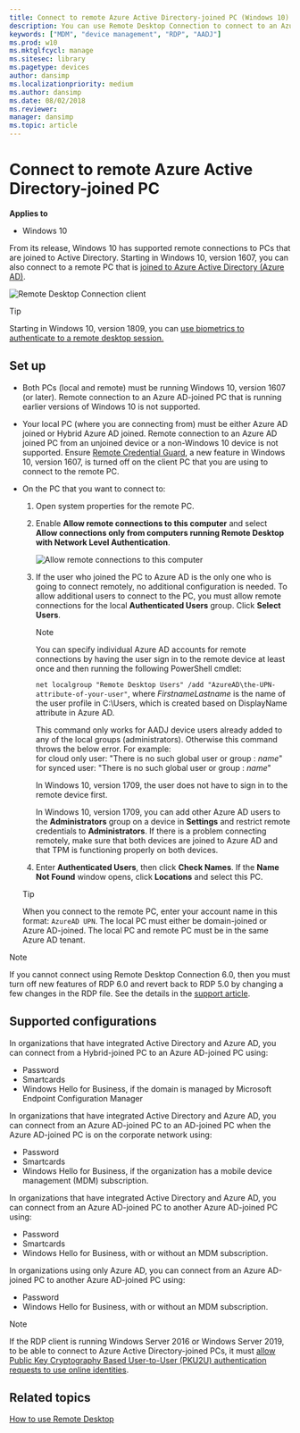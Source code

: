 ```yaml
---
title: Connect to remote Azure Active Directory-joined PC (Windows 10)
description: You can use Remote Desktop Connection to connect to an Azure AD-joined PC.
keywords: ["MDM", "device management", "RDP", "AADJ"]
ms.prod: w10
ms.mktglfcycl: manage
ms.sitesec: library
ms.pagetype: devices
author: dansimp
ms.localizationpriority: medium
ms.author: dansimp
ms.date: 08/02/2018
ms.reviewer: 
manager: dansimp
ms.topic: article
---
```


# Connect to remote Azure Active Directory-joined PC


**Applies to**

-   Windows 10

From its release, Windows 10 has supported remote connections to PCs that are joined to Active Directory. Starting in Windows 10, version 1607, you can also connect to a remote PC that is [joined to Azure Active Directory (Azure AD)](https://docs.microsoft.com/azure/active-directory/user-help/device-management-azuread-joined-devices-setup).

![Remote Desktop Connection client](images/rdp.png)

>[!TIP]
>Starting in Windows 10, version 1809, you can [use biometrics to authenticate to a remote desktop session.](https://docs.microsoft.com/windows/whats-new/whats-new-windows-10-version-1809#remote-desktop-with-biometrics)

## Set up

- Both PCs (local and remote) must be running Windows 10, version 1607 (or later). Remote connection to an Azure AD-joined PC that is running earlier versions of Windows 10 is not supported.
- Your local PC (where you are connecting from) must be either Azure AD joined or Hybrid Azure AD joined. Remote connection to an Azure AD joined PC from an unjoined device or a non-Windows 10 device is not supported.
Ensure [Remote Credential Guard](/windows/access-protection/remote-credential-guard), a new feature in Windows 10, version 1607, is turned off on the client PC that you are using to connect to the remote PC.
- On the PC that you want to connect to:
  1. Open system properties for the remote PC. 
  2. Enable **Allow remote connections to this computer** and select **Allow connections only from computers running Remote Desktop with Network Level Authentication**. 

     ![Allow remote connections to this computer](images/allow-rdp.png)

  3. If the user who joined the PC to Azure AD is the only one who is going to connect remotely, no additional configuration is needed. To allow additional users to connect to the PC, you must allow remote connections for the local **Authenticated Users** group. Click **Select Users**. 
     >[!NOTE]
     >You can specify individual Azure AD accounts for remote connections by having the user sign in to the remote device at least once and then running the following PowerShell cmdlet:
     >
     >`net localgroup "Remote Desktop Users" /add "AzureAD\the-UPN-attribute-of-your-user"`, where *FirstnameLastname* is the name of the user profile in C:\Users\, which is created based on DisplayName attribute in Azure AD.
     >
     > This command only works for AADJ device users already added to any of the local groups (administrators).
     > Otherwise this command throws the below error. For example: </br>
     > for cloud only user: "There is no such global user or group : *name*" </br>
     > for synced user: "There is no such global user or group : *name*" </br>
     >
     >In Windows 10, version 1709, the user does not have to sign in to the remote device first.
     >
     >In Windows 10, version 1709, you can add other Azure AD users to the **Administrators** group on a device in **Settings** and restrict remote credentials to **Administrators**. If there is a problem connecting remotely, make sure that both devices are joined to Azure AD and that TPM is functioning properly on both devices.

  4. Enter **Authenticated Users**, then click **Check Names**. If the **Name Not Found** window opens, click **Locations** and select this PC.

  > [!TIP]
  > When you connect to the remote PC, enter your account name in this format: `AzureAD UPN`. The local PC must either be domain-joined or Azure AD-joined. The local PC and remote PC must be in the same Azure AD tenant.

> [!Note]
> If you cannot connect using Remote Desktop Connection 6.0, then you must turn off new features of RDP 6.0 and revert back to RDP 5.0 by changing a few changes in the RDP file. See the details in the [support article](https://support.microsoft.com/help/941641/remote-desktop-connection-6-0-prompts-you-for-credentials-before-you-e).
 
## Supported configurations
 
In organizations that have integrated Active Directory and Azure AD, you can connect from a Hybrid-joined PC to an Azure AD-joined PC using:

- Password
- Smartcards
- Windows Hello for Business, if the domain is managed by Microsoft Endpoint Configuration Manager

In organizations that have integrated Active Directory and Azure AD, you can connect from an Azure AD-joined PC to an AD-joined PC when the Azure AD-joined PC is on the corporate network using:

- Password
- Smartcards
- Windows Hello for Business, if the organization has a mobile device management (MDM) subscription. 

In organizations that have integrated Active Directory and Azure AD, you can connect from an Azure AD-joined PC to another Azure AD-joined PC using:

- Password
- Smartcards
- Windows Hello for Business, with or without an MDM subscription. 

 
In organizations using only Azure AD, you can connect from an Azure AD-joined PC to another Azure AD-joined PC using:

- Password
- Windows Hello for Business, with or without an MDM subscription. 

> [!NOTE]
> If the RDP client is running Windows Server 2016 or Windows Server 2019, to be able to connect to Azure Active Directory-joined PCs, it must [allow Public Key Cryptography Based User-to-User (PKU2U) authentication requests to use online identities](https://docs.microsoft.com/windows/security/threat-protection/security-policy-settings/network-security-allow-pku2u-authentication-requests-to-this-computer-to-use-online-identities).

## Related topics

[How to use Remote Desktop](https://support.microsoft.com/instantanswers/ff521c86-2803-4bc0-a5da-7df445788eb9/how-to-use-remote-desktop)




 

 





